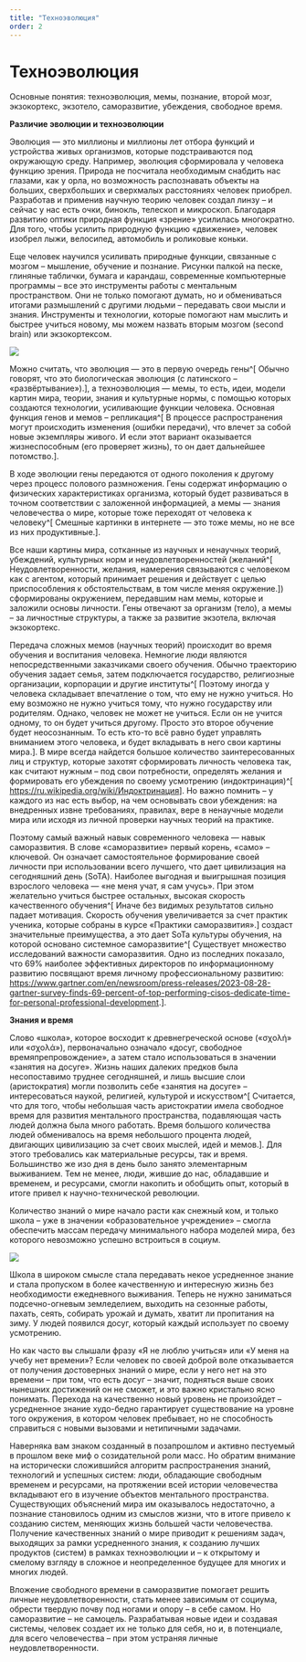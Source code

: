 ```yaml
---
title: "Техноэволюция"
order: 2
---
```


# Техноэволюция

Основные понятия: техноэволюция, мемы, познание, второй мозг, экзокортекс, экзотело, саморазвитие, убеждения, свободное время.

**Различие эволюции и техноэволюции**

Эволюция — это миллионы и миллионы лет отбора функций и устройства живых организмов, которые подстраиваются под окружающую среду. Например, эволюция сформировала у человека функцию зрения. Природа не посчитала необходимым снабдить нас глазами, как у орла, но возможность распознавать объекты на больших, сверхбольших и сверхмалых расстояниях человек приобрел. Разработав и применив научную теорию человек создал линзу – и сейчас у нас есть очки, бинокль, телескоп и микроскоп. Благодаря развитию оптики природная функция «зрение» усилилась многократно. Для того, чтобы усилить природную функцию «движение», человек изобрел лыжи, велосипед, автомобиль и роликовые коньки.

Еще человек научился усиливать природные функции, связанные с мозгом – мышление, обучение и познание. Рисунки палкой на песке, глиняные таблички, бумага и карандаш, современные компьютерные программы – все это инструменты работы с ментальным пространством. Они не только помогают думать, но и обмениваться итогами размышлений с другими людьми – передавать свои мысли и знания. Инструменты и технологии, которые помогают нам мыслить и быстрее учиться новому, мы можем назвать вторым мозгом (second brain) или экзокортексом.

![](/ru/systems-self-development/5.png)

Можно считать, что эволюция — это в первую очередь гены^[ Обычно говорят, что это биологическая эволюция (с латинского – «развёртывание»).], а техноэволюция — мемы, то есть, идеи, модели картин мира, теории, знания и культурные нормы, с помощью которых создаются технологии, усиливающие функции человека. Основная функция генов и мемов – репликация^[ В процессе распространения могут происходить изменения (ошибки передачи), что влечет за собой новые экземпляры живого. И если этот вариант оказывается жизнеспособным (его проверяет жизнь), то он дает дальнейшее потомство.].

В ходе эволюции гены передаются от одного поколения к другому через процесс полового размножения. Гены содержат информацию о физических характеристиках организма, который будет развиваться в точном соответствии с заложенной информацией, а мемы — знания человечества о мире, которые тоже переходят от человека к человеку^[ Смешные картинки в интернете — это тоже мемы, но не все из них продуктивные.].

Все наши картины мира, сотканные из научных и ненаучных теорий, убеждений, культурных норм и неудовлетворенностей (желаний^[ Неудовлетворенности, желания, намерения связываются с человеком как с агентом, который принимает решения и действует с целью приспособления к обстоятельствам, в том числе меняя окружение.]) сформированы окружением, передавшим нам мемы, которые и заложили основы личности. Гены отвечают за организм (тело), а мемы – за личностные структуры, а также за развитие экзотела, включая экзокортекс.

Передача сложных мемов (научных теорий) происходит во время обучения и воспитания человека. Немногие люди являются непосредственными заказчиками своего обучения. Обычно траекторию обучения задает семья, затем подключается государство, религиозные организации, корпорации и другие институты^[ Поэтому иногда у человека складывает впечатление о том, что ему не нужно учиться. Но ему возможно не нужно учиться тому, что нужно государству или родителям. Однако, человек не может не учиться. Если он не учится одному, то он будет учиться другому. Просто это второе обучение будет неосознанным. То есть кто-то всё равно будет управлять вниманием этого человека, и будет вкладывать в него свои картины мира.]. В мире всегда найдется большое количество заинтересованных лиц и структур, которые захотят сформировать личность человека так, как считают нужным – под свои потребности, определять желания и формировать его убеждения по своему усмотрению (индоктринация)^[ <https://ru.wikipedia.org/wiki/Индоктринация>]. Но важно помнить – у каждого из нас есть выбор, на чем основывать свои убеждения: на внедренных извне требованиях, правилах, вере в ненаучные модели мира или исходя из личной проверки научных теорий на практике.

Поэтому самый важный навык современного человека — навык саморазвития. В слове «саморазвитие» первый корень, «само» – ключевой. Он означает самостоятельное формирование своей личности при использовании всего лучшего, что дает цивилизация на сегодняшний день (SoTA). Наиболее выгодная и выигрышная позиция взрослого человека — «не меня учат, я сам учусь». При этом желательно учиться быстрее остальных, высокая скорость качественного обучения^[ Иначе без видимых результатов сильно падает мотивация. Скорость обучения увеличивается за счет практик ученика, которые собраны в курсе «Практики саморазвития».] создаст значительные преимущества, а это дает SoTa культуры обучения, на которой основано системное саморазвитие^[ Существует множество исследований важности саморазвития. Одно из последних показало, что 69% наиболее эффективных директоров по информационному развитию посвящают время личному профессиональному развитию: <https://www.gartner.com/en/newsroom/press-releases/2023-08-28-gartner-survey-finds-69-percent-of-top-performing-cisos-dedicate-time-for-personal-professional-development>.].

**Знания и время**

Слово «школа», которое восходит к древнегреческой основе («σχολή» или «σχολά»), первоначально означало «досуг, свободное времяпрепровождение», а затем стало использоваться в значении «занятия на досуге». Жизнь наших далеких предков была несопоставимо труднее сегодняшней, и лишь высшие слои (аристократия) могли позволить себе «занятия на досуге» – интересоваться наукой, религией, культурой и искусством^[ Считается, что для того, чтобы небольшая часть аристократии имела свободное время для развития ментального пространства, подавляющая часть людей должна была много работать. Время большого количества людей обменивалось на время небольшого процента людей, двигающих цивилизацию за счет своих мыслей, идей и мемов.]. Для этого требовались как материальные ресурсы, так и время. Большинство же изо дня в день было занято элементарным выживанием. Тем не менее, люди, жившие до нас, обладавшие и временем, и ресурсами, смогли накопить и обобщить опыт, который в итоге привел к научно-технической революции.

Количество знаний о мире начало расти как снежный ком, и только школа – уже в значении «образовательное учреждение» – смогла обеспечить массам передачу минимального набора моделей мира, без которого невозможно успешно встроиться в социум.

![](/ru/systems-self-development/6.png)

Школа в широком смысле стала передавать некое усредненное знание и стала пропуском в более качественную и интересную жизнь без необходимости ежедневного выживания. Теперь не нужно заниматься подсечно-огневым земледелием, выходить на сезонные работы, пахать, сеять, собирать урожай и думать, хватит ли пропитания на зиму. У людей появился досуг, который каждый использует по своему усмотрению.

Но как часто вы слышали фразу «Я не люблю учиться» или «У меня на учебу нет времени»? Если человек по своей доброй воле отказывается от получения достоверных знаний о мире, если у него нет на это времени – при том, что есть досуг – значит, подняться выше своих нынешних достижений он не сможет, и это важно кристально ясно понимать. Перехода на качественно новый уровень не произойдет – усредненное знание худо-бедно гарантирует существование на уровне того окружения, в котором человек пребывает, но не способность справиться с новыми вызовами и нетипичными задачами.

Наверняка вам знаком созданный в позапрошлом и активно пестуемый в прошлом веке миф о созидательной роли масс. Но обратим внимание на исторически сложившийся алгоритм распространения знаний, технологий и успешных систем: люди, обладающие свободным временем и ресурсами, на протяжении всей истории человечества вкладывают его в изучение объектов ментального пространства. Существующих объяснений мира им оказывалось недостаточно, а познание становилось одним из смыслов жизни, что в итоге привело к созданию систем, меняющих жизнь большей части человечества. Получение качественных знаний о мире приводит к решениям задач, выходящих за рамки усредненного знания, к созданию лучших продуктов (систем) в рамках техноэволюции и – к открытому и смелому взгляду в сложное и неопределенное будущее для многих и многих людей.

Вложение свободного времени в саморазвитие помогает решить личные неудовлетворенности, стать менее зависимым от социума, обрести твердую почву под ногами и опору – в себе самом. Но саморазвитие – не самоцель. Разрабатывая новые идеи и создавая системы, человек создает их не только для себя, но и, в потенциале, для всего человечества – при этом устраняя личные неудовлетворенности.
